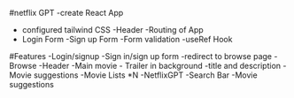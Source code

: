 #netflix GPT
-create React App
- configured tailwind CSS
-Header
-Routing of App
- Login Form
-Sign up Form
-Form validation
-useRef Hook


#Features
-Login/signup
  -Sign in/sign up form
  -redirect to browse page
-Browse 
  -Header
  -Main movie
      - Trailer in background
      -title and description
      - Movie suggestions
          -Movie Lists *N
-NetflixGPT
      -Search Bar
      -Movie suggestions